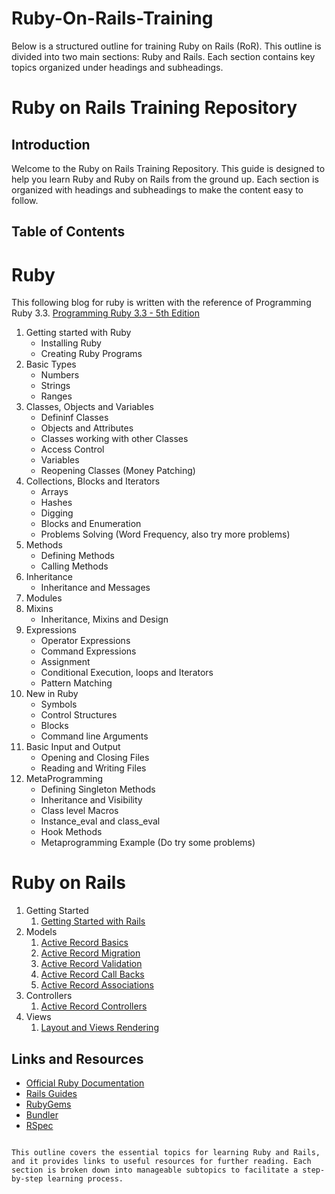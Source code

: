 # Ruby-On-Rails-Training
Below is a structured outline for training Ruby on Rails (RoR). This outline is divided into two main sections: Ruby and Rails. Each section contains key topics organized under headings and subheadings.


# Ruby on Rails Training Repository

## Introduction
Welcome to the Ruby on Rails Training Repository. This guide is designed to help you learn Ruby and Ruby on Rails from the ground up. Each section is organized with headings and subheadings to make the content easy to follow.

## Table of Contents
# Ruby
   This following blog for ruby is written with the reference of Programming Ruby 3.3. [Programming Ruby 3.3 - 5th Edition](https://drive.google.com/drive/folders/15uK8SN2QWBYtq5LCo0473c6JHJCTlDgS)
   1. Getting started with Ruby
      * Installing Ruby
      * Creating Ruby Programs
   2. Basic Types
      * Numbers
      * Strings
      * Ranges
   3. Classes, Objects and Variables
      * Defininf Classes
      * Objects and Attributes
      * Classes working with other Classes
      * Access Control
      * Variables
      * Reopening Classes (Money Patching)
   4. Collections, Blocks and Iterators
      * Arrays
      * Hashes
      * Digging
      * Blocks and Enumeration
      * Problems Solving (Word Frequency, also try more problems)
   5. Methods
      * Defining Methods
      * Calling Methods
   6. Inheritance
         * Inheritance and Messages
   7. Modules
   8. Mixins
         * Inheritance, Mixins and Design
   9. Expressions
         * Operator Expressions
         * Command Expressions
         * Assignment
         * Conditional Execution, loops and Iterators
         * Pattern Matching
   10. New in Ruby
         * Symbols
         * Control Structures
         * Blocks
         * Command line Arguments
   11. Basic Input and Output
         * Opening and Closing Files
         * Reading and Writing Files
   12. MetaProgramming
         * Defining Singleton Methods
         * Inheritance and Visibility
         * Class level Macros
         * Instance_eval and class_eval
         * Hook Methods
         * Metaprogramming Example (Do try some problems)

# Ruby on Rails
  1. Getting Started
     1. [Getting Started with Rails](https://guides.rubyonrails.org/getting_started.html)
  2. Models
     1. [Active Record Basics](https://guides.rubyonrails.org/active_record_basics.html)
     2. [Active Record Migration](https://guides.rubyonrails.org/active_record_migrations.html)
     3. [Active Record Validation](https://guides.rubyonrails.org/active_record_validations.html)
     4. [Active Record Call Backs](https://guides.rubyonrails.org/active_record_callbacks.html)
     5. [Active Record Associations](https://guides.rubyonrails.org/association_basics.html)
  3. Controllers
     1. [Active Record Controllers](https://guides.rubyonrails.org/action_controller_overview.html)
  4. Views
     1. [Layout and Views Rendering](https://guides.rubyonrails.org/layouts_and_rendering.html) 
    
  

## Links and Resources
- [Official Ruby Documentation](https://www.ruby-lang.org/en/documentation/)
- [Rails Guides](https://guides.rubyonrails.org/)
- [RubyGems](https://rubygems.org/)
- [Bundler](https://bundler.io/)
- [RSpec](https://rspec.info/)
```

This outline covers the essential topics for learning Ruby and Rails, and it provides links to useful resources for further reading. Each section is broken down into manageable subtopics to facilitate a step-by-step learning process.
